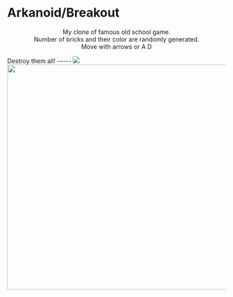  Arkanoid/Breakout
 ===
 <p align="center">My clone of famous old school game.<br>
 Number of bricks and their color are randomly generated.<br>
 Move with arrows or A D<br>
 </p>
 Destroy them all!
 -----
<img src="https://user-images.githubusercontent.com/23034890/34447457-15d2aad8-ecf5-11e7-8f35-ff5b752a6acd.gif" />
<img src="https://user-images.githubusercontent.com/23034890/34447470-34dcf5b4-ecf5-11e7-819c-a2facb0c61ae.png" width="650" height="520"/>
